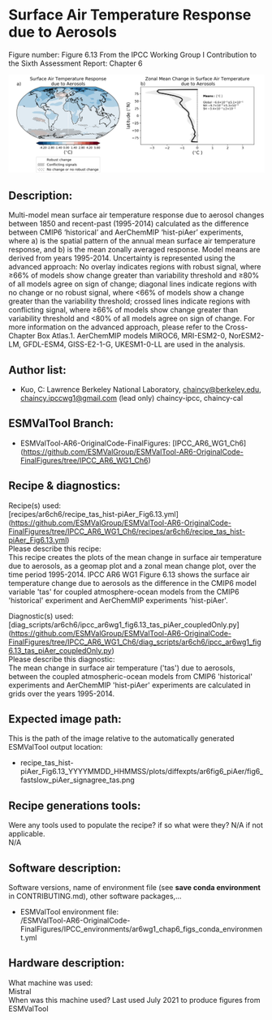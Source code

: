 Surface Air Temperature Response due to Aerosols
============

Figure number: Figure 6.13
From the IPCC Working Group I Contribution to the Sixth Assessment Report: Chapter 6

![Figure 6.13](../images/ar6_wg1_chap6_fig6_13_tas_coupledOnly_aer.png?raw=true)


Description:
------------
Multi-model mean surface air temperature response due to aerosol changes between 1850 and recent-past (1995-2014) calculated as the difference between CMIP6 ‘historical’ and AerChemMIP ‘hist-piAer’ experiments, where a) is the spatial pattern of the annual mean surface air temperature response, and b) is the mean zonally averaged response. Model means are derived from years 1995-2014. Uncertainty is represented using the advanced approach: No overlay indicates regions with robust signal, where ≥66% of models show change greater than variability threshold and ≥80% of all models agree on sign of change; diagonal lines indicate regions with no change or no robust signal, where <66% of models show a change greater than the variability threshold; crossed lines indicate regions with conflicting signal, where ≥66% of models show change greater than variability threshold and <80% of all models agree on sign of change. For more information on the advanced approach, please refer to the Cross-Chapter Box Atlas.1. AerChemMIP models MIROC6, MRI-ESM2-0, NorESM2-LM, GFDL-ESM4, GISS-E2-1-G, UKESM1-0-LL are used in the analysis.

Author list:
------------
- Kuo, C: Lawrence Berkeley National Laboratory, chaincy@berkeley.edu, chaincy.ipccwg1@gmail.com (lead only) chaincy-ipcc, chaincy-cal 

ESMValTool Branch:
------------------
- ESMValTool-AR6-OriginalCode-FinalFigures: [IPCC_AR6_WG1_Ch6] (https://github.com/ESMValGroup/ESMValTool-AR6-OriginalCode-FinalFigures/tree/IPCC_AR6_WG1_Ch6)


Recipe & diagnostics:
---------------------
Recipe(s) used:   
[recipes/ar6ch6/recipe_tas_hist-piAer_Fig6.13.yml] (https://github.com/ESMValGroup/ESMValTool-AR6-OriginalCode-FinalFigures/tree/IPCC_AR6_WG1_Ch6/recipes/ar6ch6/recipe_tas_hist-piAer_Fig6.13.yml)   
Please describe this recipe:  
This recipe creates the plots of the mean change in surface air temperature due to aerosols, as a geomap plot and a zonal mean change plot, over the time period 1995-2014.  IPCC AR6 WG1  Figure 6.13 shows the surface air temperature change due to aerosols as the difference in the CMIP6 model variable 'tas' for coupled atmosphere-ocean models from the CMIP6 'historical' experiment and AerChemMIP experiments 'hist-piAer'.   

Diagnostic(s) used:   
[diag_scripts/ar6ch6/ipcc_ar6wg1_fig6.13_tas_piAer_coupledOnly.py] (https://github.com/ESMValGroup/ESMValTool-AR6-OriginalCode-FinalFigures/tree/IPCC_AR6_WG1_Ch6/diag_scripts/ar6ch6/ipcc_ar6wg1_fig6.13_tas_piAer_coupledOnly.py)   
Please describe this diagnostic:      
The mean change in surface air temperature ('tas') due to aerosols, between the coupled atmospheric-ocean models from CMIP6 'historical' experiments and AerChemMIP 'hist-piAer' experiments are calculated in grids over the years 1995-2014.   

Expected image path:
--------------------
This is the path of the image relative to the automatically generated ESMValTool output location:
- recipe_tas_hist-piAer_Fig6.13_YYYYMMDD_HHMMSS/plots/diffexpts/ar6fig6_piAer/fig6_fastslow_piAer_signagree_tas.png

Recipe generations tools: 
-------------------------
Were any tools used to populate the recipe? if so what were they? N/A if not applicable.    
N/A   

Software description:
---------------------
Software versions, name of environment file (see **save conda environment** in CONTRIBUTING.md), other software packages,…
- ESMValTool environment file:   
/ESMValTool-AR6-OriginalCode-FinalFigures/IPCC_environments/ar6wg1_chap6_figs_conda_environment.yml  

Hardware description:
---------------------
What machine was used:  
Mistral    
When was this machine used?
Last used July 2021 to produce figures from ESMValTool   

